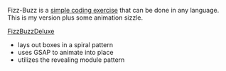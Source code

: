 Fizz-Buzz is a [simple coding exercise](http://blog.codinghorror.com/why-cant-programmers-program/) that can be done in any language. This is my version plus some animation sizzle.

[FizzBuzzDeluxe](mconnor.github.io/FizzBuzzDeluxe)
* lays out boxes in a spiral pattern
* uses GSAP to animate into place
* utilizes the revealing module pattern